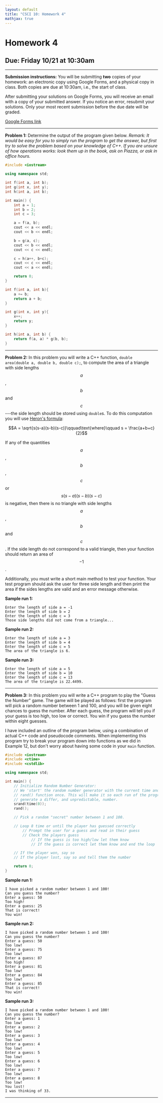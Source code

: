 ```yaml
---
layout: default
title: "CSCI 10: Homework 4"
mathjax: true
---
```


# Homework 4

## Due: Friday 10/21 at 10:30am

---

__Submission instructions:__ You will be submitting __two__ copies of your
homework: an electronic copy using Google Forms, and a physical copy in class.
Both copies are due at 10:30am, i.e., the start of class.

After submitting your solutions on Google Forms, you will receive an email with
a copy of your submitted answer. If you notice an error, resubmit your solutions.
Only your most recent submission before the due date will be graded.

[Google Forms link](https://docs.google.com/a/scu.edu/forms/d/e/1FAIpQLSclpFSPIoGE8r1uykkozmtM_hShw-w2jdOxexQIdb3q8gFVJA/viewform)

---

__Problem 1:__ Determine the output of the program given below. _Remark: It
would be easy for you to simply run the program to get the answer, but first
try to solve the problem based on your knowledge of C++. If you are
unsure of how operations works: look them up in the book, ask on Piazza, or
ask in office hours._

```cpp
#include <iostream>

using namespace std;

int f(int a, int b);
int g(int x, int y);
int h(int a, int b);

int main() {
    int a = 1;
    int b = 2;
    int c = 3;

    a = f(a, b);
    cout << a << endl;
    cout << b << endl;

    b = g(a, c);
    cout << b << endl;
    cout << c << endl;

    c = h(a++, b+c);
    cout << c << endl;
    cout << a << endl;

    return 0;
}

int f(int a, int b){
    a += b;
    return a + b;
}

int g(int x, int y){
    x++;
    return y;
}

int h(int a, int b) {
    return f(a, a) * g(b, b);
}
```

---

__Problem 2:__ In this problem you will write a C++ function, `double area(double a, double b, double c);`, to compute the area
of a triangle with side lengths $$a$$, $$b$$ and $$c$$---the side length should
be stored using `double`s. To do this computation you will use
[Heron's formula](https://en.wikipedia.org/wiki/Heron%27s_formula):

$$A = \sqrt{s(s-a)(s-b)(s-c)}\qquad\text{where}\qquad s = \frac{a+b+c}{2}$$

If any of the quantities $$a$$, $$b$$, $$c$$ or $$s(s-a)(s-b)(s-c)$$ is negative,
 then there is no triangle with side lengths $$a$$, $$b$$ and $$c$$. If the
side length do not correspond to a valid triangle, then your function should
return an area of $$-1$$.

Additionally, you must write a short main method to test your function. Your test
program should ask the user for three side length and then print the area if
the sides lengths are valid and an error message otherwise.

__Sample run 1:__

```
Enter the length of side a = -1
Enter the length of side b = 2
Enter the length of side c = 3
Those side lengths did not come from a triangle...
```

__Sample run 2:__

```
Enter the length of side a = 3
Enter the length of side b = 4
Enter the length of side c = 5
The area of the triangle is 6.
```

__Sample run 3:__

```
Enter the length of side a = 5
Enter the length of side b = 10
Enter the length of side c = 13
The area of the triangle is 22.4499.
```

---

__Problem 3:__ In this problem you will write a C++ program to play the
"Guess the Number" game. The game will be played as follows: first the program
will pick a random number between 1 and 100, and you will be given eight chances
to guess the number. After each guess, the program will tell you if your guess
is too high, too low or correct. You win if you guess the number within eight
guesses.

I have included an outline of the program below, using a combination of actual
C++ code and pseudocode comments. When implementing this program try to break your program
down into functions as we did in Example 12, but don't worry about
having some code in your `main` function.

```cpp
#include <iostream>
#include <ctime>
#include <cstdlib>

using namespace std;

int main() {
    // Initialize Random Number Generator:
    // We 'start' the random number generator with the current time and call the
    // rand() function once. This will make it so each run of the program will
    // generate a differ, and unpredictable, number.
    srand(time(0));
    rand();

    // Pick a random "secret" number between 1 and 100.

    // Loop 8 time or until the player has guessed correctly
        // Prompt the user for a guess and read in their guess
        // Check the players guess
            // If the guess is too high/low let them know
            // If the guess is correct let them know and end the loop

    // If the player won, say so
    // If the player lost, say so and tell them the number

    return 0;
}
```

__Sample run 1:__

```
I have picked a random number between 1 and 100!
Can you guess the number?
Enter a guess: 50
Too high!
Enter a guess: 25
That is correct!
You win!
```

__Sample run 2:__

```
I have picked a random number between 1 and 100!
Can you guess the number?
Enter a guess: 50
Too low!
Enter a guess: 75
Too low!
Enter a guess: 87
Too high!
Enter a guess: 81
Too low!
Enter a guess: 84
Too low!
Enter a guess: 85
That is correct!
You win!
```

__Sample run 3:__

```
I have picked a random number between 1 and 100!
Can you guess the number?
Enter a guess: 1
Too low!
Enter a guess: 2
Too low!
Enter a guess: 3
Too low!
Enter a guess: 4
Too low!
Enter a guess: 5
Too low!
Enter a guess: 6
Too low!
Enter a guess: 7
Too low!
Enter a guess: 8
Too low!
You lost!
I was thinking of 33.
```

---
